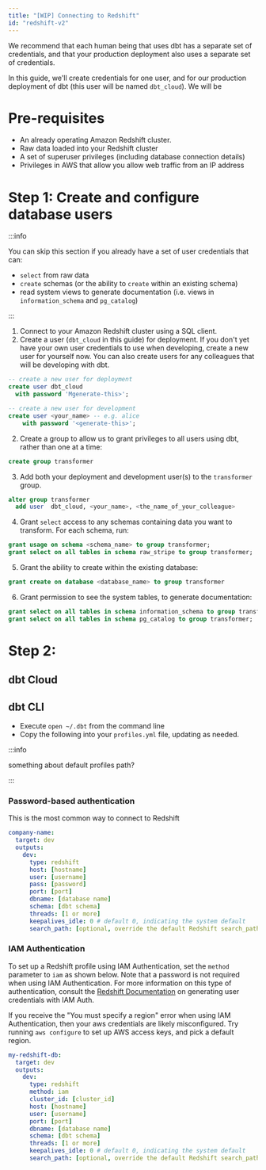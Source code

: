 ```yaml
---
title: "[WIP] Connecting to Redshift"
id: "redshift-v2"
---
```


We recommend that each human being that uses dbt has a separate set
of credentials, and that your production deployment also uses a separate set of
credentials.

In this guide, we'll create credentials for one user, and for our production deployment of dbt (this user will be named `dbt_cloud`). We will be 

# Pre-requisites
* An already operating Amazon Redshift cluster.
* Raw data loaded into your Redshift cluster
* A set of superuser privileges (including database connection details)
* Privileges in AWS that allow you allow web traffic from an IP address

# Step 1: Create and configure database users

:::info 

You can skip this section if you already have a set of user credentials that can:
* `select` from raw data
* `create` schemas (or the ability to `create` within an existing schema)
* read system views to generate documentation (i.e. views in `information_schema` and `pg_catalog`)

:::

1. Connect to your Amazon Redshift cluster using a SQL client.
2. Create a user (`dbt_cloud` in this guide) for deployment. If you don't yet have your own user credentials to use when developing, create a new user for yourself now. You can also create users for any colleagues that will be developing with dbt.
```sql
-- create a new user for deployment
create user dbt_cloud
  with password 'Mgenerate-this>';

-- create a new user for development
create user <your_name> -- e.g. alice
    with password '<generate-this>';
```
2. Create a group to allow us to grant privileges to all users using dbt, rather than one at a time:
```sql
create group transformer
```
3. Add both your deployment and development user(s) to the `transformer` group.
```sql
alter group transformer
  add user  dbt_cloud, <your_name>, <the_name_of_your_colleague>
```
4. Grant `select` access to any schemas containing data you want to transform.
For each schema, run:
```sql
grant usage on schema <schema_name> to group transformer;
grant select on all tables in schema raw_stripe to group transformer;
```
5. Grant the ability to create within the existing database:
```sql
grant create on database <database_name> to group transformer
```
6. Grant permission to see the system tables, to generate documentation:
```sql
grant select on all tables in schema information_schema to group transformer;
grant select on all tables in schema pg_catalog to group transformer;
```

# Step 2: 
## dbt Cloud


## dbt CLI
* Execute `open ~/.dbt` from the command line
* Copy the following into your `profiles.yml` file, updating as needed.

:::info 

something about default profiles path?

:::

 
### Password-based authentication
This is the most common way to connect to Redshift


<File name='~/.dbt/profiles.yml'>

```yaml
company-name:
  target: dev
  outputs:
    dev:
      type: redshift
      host: [hostname]
      user: [username]
      pass: [password]
      port: [port]
      dbname: [database name]
      schema: [dbt schema]
      threads: [1 or more]
      keepalives_idle: 0 # default 0, indicating the system default
      search_path: [optional, override the default Redshift search_path]
```

</File>

### IAM Authentication

To set up a Redshift profile using IAM Authentication, set the `method` parameter to `iam` as shown below. Note that a password is not required when using IAM Authentication. For more information on this type of authentication, consult the [Redshift Documentation](https://docs.aws.amazon.com/redshift/latest/mgmt/generating-user-credentials.html) on generating user credentials with IAM Auth.

If you receive the "You must specify a region" error when using IAM Authentication, then your aws credentials are likely misconfigured. Try running `aws configure` to set up AWS access keys, and pick a default region.

<File name='~/.dbt/profiles.yml'>

```yaml
my-redshift-db:
  target: dev
  outputs:
    dev:
      type: redshift
      method: iam
      cluster_id: [cluster_id]
      host: [hostname]
      user: [username]
      port: [port]
      dbname: [database name]
      schema: [dbt schema]
      threads: [1 or more]
      keepalives_idle: 0 # default 0, indicating the system default
      search_path: [optional, override the default Redshift search_path]

```

</File>
